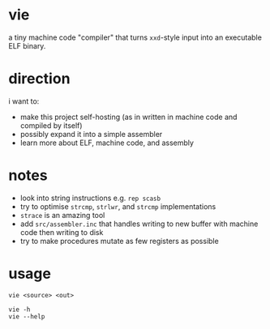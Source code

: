 # vie
a tiny machine code "compiler" that turns `xxd`-style input into an executable ELF binary.

# direction
i want to:
- make this project self-hosting (as in written in machine code and compiled by itself)
- possibly expand it into a simple assembler
- learn more about ELF, machine code, and assembly

# notes
- look into string instructions e.g. `rep scasb`
- try to optimise `strcmp`, `strlwr`, and `strcmp` implementations
- `strace` is an amazing tool
- add `src/assembler.inc` that handles writing to new buffer with machine code then writing to disk
- try to make procedures mutate as few registers as possible

# usage
```
vie <source> <out>

vie -h
vie --help
```
